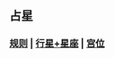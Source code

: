 ## 占星<!-- {docsify-ignore-all} -->

###  [规则](手册/占星/规则.md) | [行星+星座](手册/占星/行星+星座.md) | [宫位](手册/占星/宫位.md)